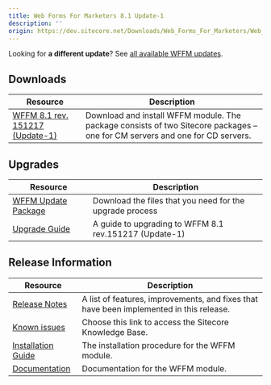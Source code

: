 ```yaml
---
title: Web Forms For Marketers 8.1 Update-1
description: ''
origin: https://dev.sitecore.net/Downloads/Web_Forms_For_Marketers/Web_Forms_For_Marketers_81/Web_forms_for_marketers_81_Update1
---
```


  <Alert variant='warning' mb={4}>
    <AlertIcon />
    

Looking for **a different update**? See [all available WFFM updates](/downloads/Web_Forms_For_Marketers).


  </Alert>
  

## Downloads

 | Resource | Description |
 | --- | --- |
 | [WFFM 8.1 rev. 151217 (Update-1)](https://scdp.blob.core.windows.net/downloads/Web%20Forms%20For%20Marketers/Web%20Forms%20For%20Marketers%2081/Web%20forms%20for%20marketers%2081%20Update1/Secure/Web%20Forms%20For%20Marketers%208.1%20rev.%20151217%20Update-1%20NOT%20SC%20PACKAGE.zip) | Download and install WFFM module. The package consists of two Sitecore packages – one for CM servers and one for CD servers. |

## Upgrades

 | Resource | Description |
 | --- | --- |
 | [WFFM Update Package](https://scdp.blob.core.windows.net/downloads/Web%20Forms%20For%20Marketers/Web%20Forms%20For%20Marketers%2081/Web%20forms%20for%20marketers%2081%20Update1/Secure/Web%20Forms%20For%20Marketers%208.1%20rev.%20151217%20Update%20Packages%20NOT%20SC%20PACKAGE.zip) | Download the files that you need for the upgrade process |
 | [Upgrade Guide](https://scdp.blob.core.windows.net/downloads/Web%20Forms%20For%20Marketers/Web%20Forms%20For%20Marketers%2081/Web%20forms%20for%20marketers%2081%20Update1/Secure/WFFM%208%201%20Update-1%20Upgrade%20Guide.pdf) | A guide to upgrading to WFFM 8.1 rev.151217 (Update-1) |

## Release Information

 | Resource | Description |
 | --- | --- |
 | [Release Notes](/downloads/Web_Forms_For_Marketers/Web_Forms_For_Marketers_81/Web_forms_for_marketers_81_Update1/Release_Notes) | A list of features, improvements, and fixes that have been implemented in this release. |
 | [Known issues](https://kb.sitecore.net/articles/390090) | Choose this link to access the Sitecore Knowledge Base. |
 | [Installation Guide](https://scdp.blob.core.windows.net/downloads/Web%20Forms%20For%20Marketers/Web%20Forms%20For%20Marketers%2081/Web%20forms%20for%20marketers%2081%20Update1/Secure/WFFM%208%201%20Update-1%20Installation%20Guide.pdf) | The installation procedure for the WFFM module. |
 | [Documentation](https://doc.sitecore.com/developers/81/web-forms-for-marketers/en/index-en.html) | Documentation for the WFFM module. |